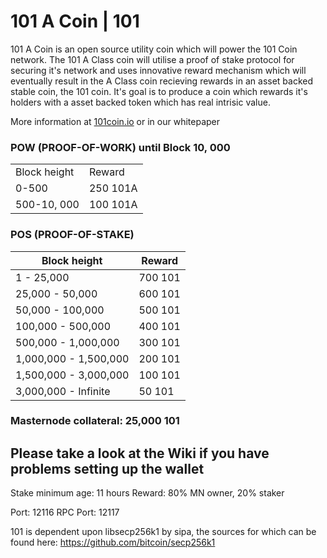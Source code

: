 101 A Coin  | 101 
=====================================

101 A Coin is an open source utility coin which will power the 101 Coin network. The 101 A Class coin will utilise a proof of stake protocol for securing it's network and uses innovative reward mechanism which will eventually result in the A Class coin recieving rewards in an asset backed stable coin, the 101 coin. It's goal is to produce a coin which rewards it's holders with a asset backed token which has real intrisic value. 

More information at [101coin.io](http://www.101coin.io) or in our whitepaper

### POW (PROOF-OF-WORK) until Block 10, 000

<table>
<tr><td>Block height</td><td>Reward</td></tr>
<tr><td>0-500</td><td>250 101A</td></tr>
<tr><td>500-10, 000</td><td>100 101A</td></tr>
</table>

### POS (PROOF-OF-STAKE)

Block height | Reward
--- | ---
1 - 25,000 | 700 101
25,000 - 50,000 | 600 101
50,000 - 100,000 | 500 101
100,000 - 500,000 | 400 101 
500,000 - 1,000,000 | 300 101
1,000,000 - 1,500,000 | 200 101
1,500,000 - 3,000,000 | 100 101
3,000,000 - Infinite | 50 101

### Masternode collateral: 25,000 101

## Please take a look at the Wiki if you have problems setting up the wallet

Stake minimum age: 11 hours
Reward: 80% MN owner, 20% staker

Port: 12116
RPC Port: 12117


101 is dependent upon libsecp256k1 by sipa, the sources for which can be found here:
https://github.com/bitcoin/secp256k1


